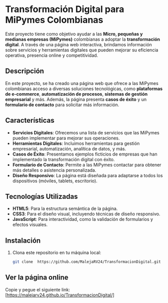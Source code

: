 # Transformación Digital para MiPymes Colombianas

Este proyecto tiene como objetivo ayudar a las **Micro, pequeñas y medianas empresas (MiPymes)** colombianas a adoptar la **transformación digital**. A través de una página web interactiva, brindamos información sobre servicios y herramientas digitales que pueden mejorar su eficiencia operativa, presencia online y competitividad.

## Descripción

En este proyecto, se ha creado una página web que ofrece a las MiPymes colombianas acceso a diversas soluciones tecnológicas, como **plataformas de e-commerce**, **automatización de procesos**, **sistemas de gestión empresarial** y más. Además, la página presenta **casos de éxito** y un **formulario de contacto** para solicitar más información.

## Características

- **Servicios Digitales**: Ofrecemos una lista de servicios que las MiPymes pueden implementar para mejorar sus operaciones.
- **Herramientas Digitales**: Incluimos herramientas para gestión empresarial, automatización, analítica de datos, y más.
- **Casos de Éxito**: Presentamos ejemplos ficticios de empresas que han implementado la transformación digital con éxito.
- **Formulario de Contacto**: Permite a las MiPymes contactar para obtener más detalles o asistencia personalizada.
- **Diseño Responsivo**: La página está diseñada para adaptarse a todos los dispositivos (móviles, tablets, escritorio).

## Tecnologías Utilizadas

- **HTML5**: Para la estructura semántica de la página.
- **CSS3**: Para el diseño visual, incluyendo técnicas de diseño responsivo.
- **JavaScript**: Para interactividad, como la validación de formularios y efectos visuales.

## Instalación

1. Clona este repositorio en tu máquina local:
   ```bash
   git clone  https://github.com/MalejaRV24/TransformacionDigital.git

## Ver la página online
Copie y pegue el siguiente link:
[https://malejarv24.github.io/TransformacionDigital/]
